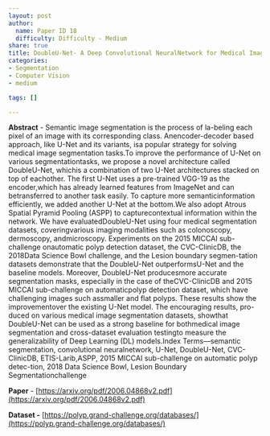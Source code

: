 ```yaml
---
layout: post
author:
  name: Paper ID 18
  difficulty: Difficulty - Medium
share: true
title: DoubleU-Net- A Deep Convolutional NeuralNetwork for Medical Image Segmentation
categories:
- Segmentation
- Computer Vision
- medium

tags: []

---
```

**Abstract** - Semantic image segmentation is the process of la-beling each pixel of an image with its corresponding class. Anencoder-decoder based approach, like U-Net and its variants, isa popular strategy for solving medical image segmentation tasks.To improve the performance of U-Net on various segmentationtasks, we propose a novel architecture called DoubleU-Net, whichis a combination of two U-Net architectures stacked on top of eachother. The first U-Net uses a pre-trained VGG-19 as the encoder,which has already learned features from ImageNet and can betransferred to another task easily. To capture more semanticinformation efficiently, we added another U-Net at the bottom.We also adopt Atrous Spatial Pyramid Pooling (ASPP) to capturecontextual information within the network. We have evaluatedDoubleU-Net using four medical segmentation datasets, coveringvarious imaging modalities such as colonoscopy, dermoscopy, andmicroscopy. Experiments on the 2015 MICCAI sub-challenge onautomatic polyp detection dataset, the CVC-ClinicDB, the 2018Data Science Bowl challenge, and the Lesion boundary segmen-tation datasets demonstrate that the DoubleU-Net outperformsU-Net and the baseline models. Moreover, DoubleU-Net producesmore accurate segmentation masks, especially in the case of theCVC-ClinicDB and 2015 MICCAI sub-challenge on automaticpolyp detection dataset, which have challenging images such assmaller and flat polyps. These results show the improvementover the existing U-Net model. The encouraging results, pro-duced on various medical image segmentation datasets, showthat DoubleU-Net can be used as a strong baseline for bothmedical image segmentation and cross-dataset evaluation testingto measure the generalizability of Deep Learning (DL) models.Index Terms—semantic segmentation, convolutional neuralnetwork, U-Net, DoubleU-Net, CVC-ClinicDB, ETIS-Larib,ASPP, 2015 MICCAI sub-challenge on automatic polyp detec-tion, 2018 Data Science Bowl, Lesion Boundary Segmentationchallenge

**Paper** - [https://arxiv.org/pdf/2006.04868v2.pdf](https://arxiv.org/pdf/2006.04868v2.pdf)

**Dataset -** [https://polyp.grand-challenge.org/databases/](https://polyp.grand-challenge.org/databases/)
    